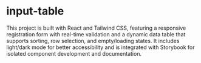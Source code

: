 # input-table
This project is built with React and Tailwind CSS, featuring a responsive registration form with real-time validation and a dynamic data table that supports sorting, row selection, and empty/loading states. It includes light/dark mode for better accessibility and is integrated with Storybook for isolated component development and documentation.
